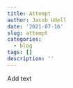```yaml
---
title: Attempt
author: Jacob Udell
date: '2021-07-16'
slug: attempt
categories:
  - blog
tags: []
description: ''
---
```


Add text
